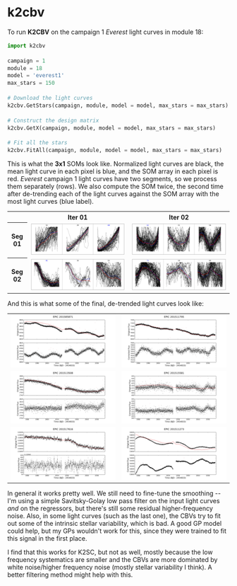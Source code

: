 # k2cbv

To run **K2CBV** on the campaign 1 *Everest* light curves in module 18:

```python
import k2cbv

campaign = 1
module = 18
model = 'everest1'
max_stars = 150

# Download the light curves
k2cbv.GetStars(campaign, module, model = model, max_stars = max_stars)

# Construct the design matrix
k2cbv.GetX(campaign, module, model = model, max_stars = max_stars)

# Fit all the stars
k2cbv.FitAll(campaign, module, model = model, max_stars = max_stars)
```

This is what the **3x1** SOMs look like. Normalized light curves are black, the mean light curve in each pixel is blue, and the SOM array in each pixel is red. *Everest* campaign 1 light curves have two segments, so we process them separately (rows). We also compute the SOM twice, the second time after de-trending each of the light curves against the SOM array with the most light curves (blue label).
<table style="width:100%">
  <tr>
  <td></td>
    <th>Iter 01</th>
    <th>Iter 02</th> 
  </tr>
  <tr>
    <th scope="row">Seg 01</th>
    <td><img src="img/Seg01_Iter01.png"></td>
    <td><img src="img/Seg01_Iter02.png"></td> 
  </tr>
  <tr>
    <th scope="row">Seg 02</th>
    <td><img src="img/Seg02_Iter01.png"></td>
    <td><img src="img/Seg02_Iter02.png"></td> 
  </tr>
</table>

And this is what some of the final, de-trended light curves look like:

<table style="width:100%">
  <tr>
    <td><img src="img/201585871.png"></td>
    <td><img src="img/201511795.png"></td> 
  </tr>
  <tr>
    <td><img src="img/201513508.png"></td>
    <td><img src="img/201515581.png"></td> 
  </tr>
  <tr>
    <td><img src="img/201517616.png"></td>
    <td><img src="img/201511273.png"></td> 
  </tr>
</table>

In general it works pretty well. We still need to fine-tune the smoothing -- I'm using a simple Savitsky-Golay low pass filter on the input light curves *and* on the regressors, but there's still some residual higher-frequency noise. Also, in some light curves (such as the last one), the CBVs try to fit out some of the intrinsic stellar variability, which is bad. A good GP model could help, but my GPs wouldn't work for this, since they were trained to fit this signal in the first place.

I find that this works for K2SC, but not as well, mostly because the low frequency systematics are smaller and the CBVs are more dominated by white noise/higher frequency noise (mostly stellar variability I think). A better filtering method might help with this.
